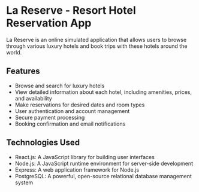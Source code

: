 # La Reserve - Resort Hotel Reservation App

La Reserve is an online simulated application that allows users to browse through various luxury hotels and book trips with these hotels around the world.

## Features

- Browse and search for luxury hotels
- View detailed information about each hotel, including amenities, prices, and availability
- Make reservations for desired dates and room types
- User authentication and account management
- Secure payment processing
- Booking confirmation and email notifications

## Technologies Used

- React.js: A JavaScript library for building user interfaces
- Node.js: A JavaScript runtime environment for server-side development
- Express: A web application framework for Node.js
- PostgreSQL: A powerful, open-source relational database management system
